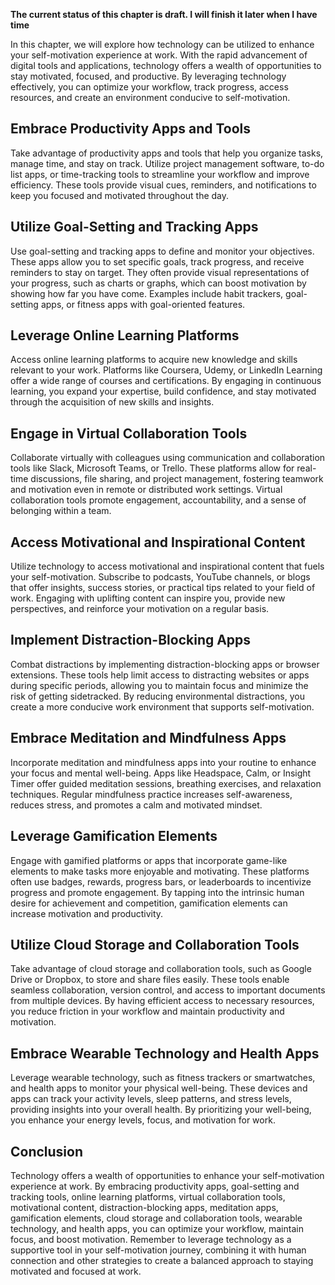 **The current status of this chapter is draft. I will finish it later when I have time**

In this chapter, we will explore how technology can be utilized to enhance your self-motivation experience at work. With the rapid advancement of digital tools and applications, technology offers a wealth of opportunities to stay motivated, focused, and productive. By leveraging technology effectively, you can optimize your workflow, track progress, access resources, and create an environment conducive to self-motivation.

Embrace Productivity Apps and Tools
-----------------------------------

Take advantage of productivity apps and tools that help you organize tasks, manage time, and stay on track. Utilize project management software, to-do list apps, or time-tracking tools to streamline your workflow and improve efficiency. These tools provide visual cues, reminders, and notifications to keep you focused and motivated throughout the day.

Utilize Goal-Setting and Tracking Apps
--------------------------------------

Use goal-setting and tracking apps to define and monitor your objectives. These apps allow you to set specific goals, track progress, and receive reminders to stay on target. They often provide visual representations of your progress, such as charts or graphs, which can boost motivation by showing how far you have come. Examples include habit trackers, goal-setting apps, or fitness apps with goal-oriented features.

Leverage Online Learning Platforms
----------------------------------

Access online learning platforms to acquire new knowledge and skills relevant to your work. Platforms like Coursera, Udemy, or LinkedIn Learning offer a wide range of courses and certifications. By engaging in continuous learning, you expand your expertise, build confidence, and stay motivated through the acquisition of new skills and insights.

Engage in Virtual Collaboration Tools
-------------------------------------

Collaborate virtually with colleagues using communication and collaboration tools like Slack, Microsoft Teams, or Trello. These platforms allow for real-time discussions, file sharing, and project management, fostering teamwork and motivation even in remote or distributed work settings. Virtual collaboration tools promote engagement, accountability, and a sense of belonging within a team.

Access Motivational and Inspirational Content
---------------------------------------------

Utilize technology to access motivational and inspirational content that fuels your self-motivation. Subscribe to podcasts, YouTube channels, or blogs that offer insights, success stories, or practical tips related to your field of work. Engaging with uplifting content can inspire you, provide new perspectives, and reinforce your motivation on a regular basis.

Implement Distraction-Blocking Apps
-----------------------------------

Combat distractions by implementing distraction-blocking apps or browser extensions. These tools help limit access to distracting websites or apps during specific periods, allowing you to maintain focus and minimize the risk of getting sidetracked. By reducing environmental distractions, you create a more conducive work environment that supports self-motivation.

Embrace Meditation and Mindfulness Apps
---------------------------------------

Incorporate meditation and mindfulness apps into your routine to enhance your focus and mental well-being. Apps like Headspace, Calm, or Insight Timer offer guided meditation sessions, breathing exercises, and relaxation techniques. Regular mindfulness practice increases self-awareness, reduces stress, and promotes a calm and motivated mindset.

Leverage Gamification Elements
------------------------------

Engage with gamified platforms or apps that incorporate game-like elements to make tasks more enjoyable and motivating. These platforms often use badges, rewards, progress bars, or leaderboards to incentivize progress and promote engagement. By tapping into the intrinsic human desire for achievement and competition, gamification elements can increase motivation and productivity.

Utilize Cloud Storage and Collaboration Tools
---------------------------------------------

Take advantage of cloud storage and collaboration tools, such as Google Drive or Dropbox, to store and share files easily. These tools enable seamless collaboration, version control, and access to important documents from multiple devices. By having efficient access to necessary resources, you reduce friction in your workflow and maintain productivity and motivation.

Embrace Wearable Technology and Health Apps
-------------------------------------------

Leverage wearable technology, such as fitness trackers or smartwatches, and health apps to monitor your physical well-being. These devices and apps can track your activity levels, sleep patterns, and stress levels, providing insights into your overall health. By prioritizing your well-being, you enhance your energy levels, focus, and motivation for work.

Conclusion
----------

Technology offers a wealth of opportunities to enhance your self-motivation experience at work. By embracing productivity apps, goal-setting and tracking tools, online learning platforms, virtual collaboration tools, motivational content, distraction-blocking apps, meditation apps, gamification elements, cloud storage and collaboration tools, wearable technology, and health apps, you can optimize your workflow, maintain focus, and boost motivation. Remember to leverage technology as a supportive tool in your self-motivation journey, combining it with human connection and other strategies to create a balanced approach to staying motivated and focused at work.
